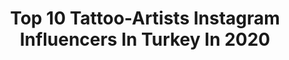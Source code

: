 ---
title: Top 10 Tattoo-Artists Instagram Influencers In Turkey In 2020
description: >-
  Find top tattoo-artists Instagram influencers in Turkey in 2020. Most popular hashtags: #tattooartist #tattoos #stayhome #tattoo.
platform: Instagram
profiles:
  - username: "cerennkarakus"
    fullname: >-
      Ceren Karakuş Dündar
    location: "Turkey"
    followers: 16774
    engagement: 303
    commentsToLikes: 0.016383
    id: ck5zuwh3h36030i14zpowu3uv
    verified: false
    hashtags: "#seashell, #accerdi, #heart, #collabration"
  - username: "bobrossss"
    fullname: >-
      fati ölmez
    location: "Turkey"
    followers: 34624
    engagement: 1117
    commentsToLikes: 0.008607
    id: ck6u8g4jfreb20j71ryajr6w0
    verified: false
    hashtags: "#chocolate, #neslicantay, #halukbilginer, #ahmedarif"
  - username: "denizhanvardeniz"
    fullname: >-
      denizhanvardeniz
    location: "Turkey"
    followers: 7149
    engagement: 454
    commentsToLikes: 0.031302
    id: ck134icsuwkj80i1982phtuzn
    verified: false
    hashtags: ""
  - username: "fashionablover"
    fullname: >-
      Tuana Schumacher
    location: "Turkey"
    followers: 108364
    engagement: 107
    commentsToLikes: 0.177904
    id: ck5q7sgbw2x4j0i11l90ooe69
    verified: false
    hashtags: "#kombinler, #tattooedgirls, #pugsnotdrugs, #yaztrendleri"
  - username: "aydanuysal"
    fullname: >-
      Aydan Uysal
    location: "Turkey"
    followers: 13383
    engagement: 775
    commentsToLikes: 0.050339
    id: ck5catl9ke3sx0i11bdwh9b39
    verified: false
    hashtags: "#atamizindeyiz, #happynewyear, #fuckcorona, #aydanshouse"
  - username: "dilara_alisaa"
    fullname: >-
      ⚜️DİLARA  ALİSA⚜️
    location: "Turkey"
    followers: 24273
    engagement: 192
    commentsToLikes: 0.043264
    id: ck5zmnzdbmwj50i14bgpi8yzv
    verified: false
    hashtags: "#instadaily, #endlesspool, #sunsetlover, #valentino"
  - username: "ugurhasekin"
    fullname: >-
      Ugur Hasekin | Tattooer
    location: "Turkey"
    followers: 18071
    engagement: 245
    commentsToLikes: 0.011081
    id: ck5hhj5358hy30i114qja69qo
    verified: false
    hashtags: "#thutmose, #nisantasi, #lion, #stayhome"
  - username: "melektastekin_tattooer"
    fullname: >-
      Melek Taştekin
    location: "Turkey"
    followers: 107669
    engagement: 242
    commentsToLikes: 0.028533
    id: ck14jj3xkkm3x0i197nq1p94u
    verified: false
    hashtags: "#artwork, #tattoorealistic, #tattooartists, #starwarstattoo"
  - username: "yunusgunce"
    fullname: >-
      Yunus Günçe
    location: "Turkey"
    followers: 117522
    engagement: 75
    commentsToLikes: 0.034794
    id: ck5hsk6p2wq5j0i114l5li9di
    verified: true
    hashtags: "#thursday, #umut, #tattoodesign, #reebok"
  - username: "tattoofatiherdal"
    fullname: >-
      Fatih Erdal
    location: "Turkey"
    followers: 106843
    engagement: 482
    commentsToLikes: 0.386852
    id: ck6u8foqdrbmb0j7136pum2o9
    verified: false
    hashtags: "#do, #tattooartist, #hayabusa"
---